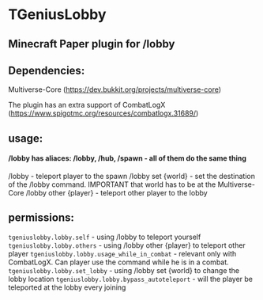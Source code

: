 # TGeniusLobby
## Minecraft Paper plugin for /lobby

## Dependencies:
Multiverse-Core (https://dev.bukkit.org/projects/multiverse-core)


The plugin has an extra support of CombatLogX
(https://www.spigotmc.org/resources/combatlogx.31689/)



## usage:
#### /lobby has aliaces: /lobby, /hub, /spawn - all of them do the same thing

/lobby - teleport player to the spawn
/lobby set {world} - set the destination of the /lobby command. IMPORTANT that world has to be at the Multiverse-Core
/lobby other {player} - teleport other player to the lobby

## permissions:

`tgeniuslobby.lobby.self` - using /lobby to teleport yourself
`tgeniuslobby.lobby.others` - using /lobby other {player} to teleport other player
`tgeniuslobby.lobby.usage_while_in_combat` - relevant only with CombatLogX. Can player use the command while he is in a combat.
`tgeniuslobby.lobby.set_lobby` - using /lobby set {world} to change the lobby location
`tgeniuslobby.lobby.bypass_autoteleport` - will the player be teleported at the lobby every joining





